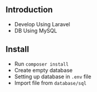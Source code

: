 <h2>Introduction</h2>
<ul>
    <li>Develop Using Laravel</li>
    <li>DB Using MySQL</li>
</ul>
<h2>Install</h2>
<ul>
    <li>Run <code>composer install</code></li>
    <li>Create empty database</li>
    <li>Setting up database in <code>.env</code> file</li>
    <li>Import file from <code>database/sql</code></li>
</ul
